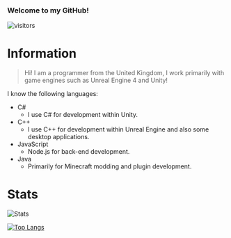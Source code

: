 ### Welcome to my GitHub!

![visitors](https://visitor-badge.laobi.icu/badge?page_id=JustAnother-Programmer)

# Information

> Hi! I am a programmer from the United Kingdom, I work primarily with game engines such as Unreal Engine 4 and Unity!

I know the following languages:
- C#
  - I use C# for development within Unity.
- C++
  - I use C++ for development within Unreal Engine and also some desktop applications.
- JavaScript
  - Node.js for back-end development.
- Java
  - Primarily for Minecraft modding and plugin development.

# Stats

![Stats](https://github-readme-stats.vercel.app/api?username=JustAnother-Programmer&theme=tokyonight&show_icons=true)

[![Top Langs](https://github-readme-stats.vercel.app/api/top-langs/?username=JustAnother-Programmer&layout=compact&theme=tokyonight)](https://github.com/JustAnother-Programmer/JustAnother-Programmer)
